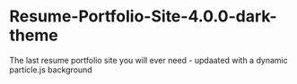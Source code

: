 # Resume-Portfolio-Site-4.0.0-dark-theme
The last resume portfolio site you will ever need - updaated with a dynamic particle.js background 
